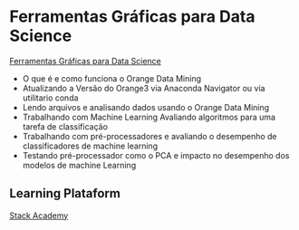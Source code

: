 # Ferramentas Gráficas para Data Science

[Ferramentas Gráficas para Data Science](https://stackacademy.com.br/curso-big-data-para-cientistas-de-dados/)
- O que é e como funciona o Orange Data Mining
- Atualizando a Versão do Orange3 via Anaconda Navigator ou via utilitario conda
- Lendo arquivos e analisando dados usando o Orange Data Mining
- Trabalhando com Machine Learning Avaliando algoritmos para uma tarefa de classificação 
- Trabalhando com pré-processadores e avaliando o desempenho de classificadores de machine learning
- Testando pré-processador como o PCA e impacto no desempenho dos modelos de machine Learning

## Learning Plataform
[Stack Academy](https://stackacademy.com.br/)
